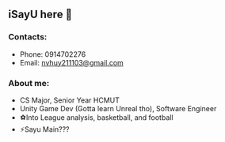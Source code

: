 ## iSayU here 👋

### Contacts: 
- Phone: 0914702276
- Email: nvhuy211103@gmail.com

### About me:
- CS Major, Senior Year HCMUT
- Unity Game Dev (Gotta learn Unreal tho), Software Engineer
- ⚽Into League analysis, basketball, and football
- ⚡Sayu Main???


<!--
**nguyenvinhhuy123/nguyenvinhhuy123** is a ✨ _special_ ✨ repository because its `README.md` (this file) appears on your GitHub profile.

Here are some ideas to get you started:

- 🔭 I’m currently working on ...
- 🌱 I’m currently learning ...
- 👯 I’m looking to collaborate on ...
- 🤔 I’m looking for help with ...
- 💬 Ask me about ...
- 📫 How to reach me: ...
- 😄 Pronouns: ...
- ⚡ Fun fact: ...
-->
